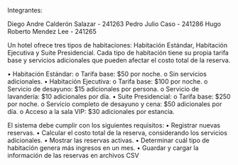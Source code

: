 Integrantes:

Diego Andre Calderón Salazar - 241263
Pedro Julio Caso - 241286
Hugo Roberto Mendez Lee - 241265

Un hotel ofrece tres tipos de habitaciones: Habitación Estándar, Habitación Ejecutiva y 
Suite Presidencial. Cada tipo de habitación tiene su propia tarifa base y servicios 
adicionales que pueden afectar el costo total de la reserva.

• Habitación Estándar:
    o Tarifa base: $50 por noche.
    o Sin servicios adicionales.
• Habitación Ejecutiva:
    o Tarifa base: $100 por noche.
    o Servicio de desayuno: $15 adicionales por persona.
    o Servicio de lavandería: $10 adicionales por día.
• Suite Presidencial:
    o Tarifa base: $250 por noche.
    o Servicio completo de desayuno y cena: $50 adicionales por día.
    o Acceso a la sala VIP: $30 adicionales por estancia.

    
El sistema debe cumplir con los siguientes requisitos:
• Registrar nuevas reservas.
• Calcular el costo total de la reserva, considerando los servicios adicionales.
• Mostrar las reservas activas.
• Determinar cuál tipo de habitación genera más ingresos en un mes.
• Guardar y cargar la información de las reservas en archivos CSV





